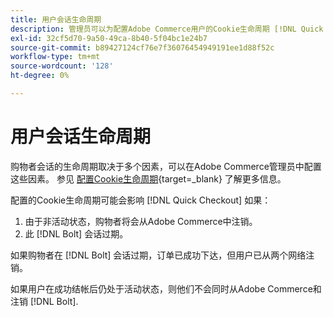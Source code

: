 ```yaml
---
title: 用户会话生命周期
description: 管理员可以为配置Adobe Commerce用户的Cookie生命周期 [!DNL Quick Checkout] 扩展。
exl-id: 32cf5d70-9a50-49ca-8b40-5f04bc1e24b7
source-git-commit: b89427124cf76e7f36076454949191ee1d88f52c
workflow-type: tm+mt
source-wordcount: '128'
ht-degree: 0%

---
```


# 用户会话生命周期

购物者会话的生命周期取决于多个因素，可以在Adobe Commerce管理员中配置这些因素。 参见 [配置Cookie生命周期](https://experienceleague.adobe.com/docs/commerce-admin/customers/customer-accounts/configure/customer-online-options.html){target=_blank} 了解更多信息。

配置的Cookie生命周期可能会影响 [!DNL Quick Checkout] 如果：

1. 由于非活动状态，购物者将会从Adobe Commerce中注销。
1. 此 [!DNL Bolt] 会话过期。

如果购物者在 [!DNL Bolt] 会话过期，订单已成功下达，但用户已从两个网络注销。

如果用户在成功结帐后仍处于活动状态，则他们不会同时从Adobe Commerce和注销 [!DNL Bolt].
